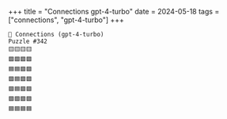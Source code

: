 +++
title = "Connections gpt-4-turbo"
date = 2024-05-18
tags = ["connections", "gpt-4-turbo"]
+++

```text
🤖 Connections (gpt-4-turbo) 
Puzzle #342
🟨🟨🟨🟨
🟩🟩🟩🟩
🟦🟦🟪🟪
🟪🟦🟪🟪
🟪🟦🟪🟪
🟪🟪🟪🟪
🟦🟦🟦🟦
```
